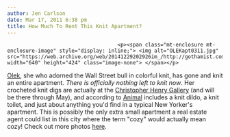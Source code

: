 ```yaml
---
author: Jen Carlson
date: Mar 17, 2011 6:38 pm
title: How Much To Rent This Knit Apartment?
---
```


	
										<p><span class="mt-enclosure mt-enclosure-image" style="display: inline;"> <img alt="OLEKapt0311.jpg" src="https://web.archive.org/web/20141229202926im_/http://gothamist.com/attachments/arts_jen/OLEKapt0311.jpg" width="640" height="424" class="image-none"> </span></p>

<p><a href="https://web.archive.org/web/20141229202926/http://gothamist.com/tags/olek">Olek</a>, she who adorned the Wall Street bull in colorful knit, has gone and knit an entire apartment. <em>There is officially nothing left to knit now</em>. Her crocheted knit digs are actually at the <a href="https://web.archive.org/web/20141229202926/http://animalnewyork.com/2011/03/olek-sleeps-inside-her-gallery-exhibit">Christopher Henry Gallery</a> (and will be there through May), and according to <a href="https://web.archive.org/web/20141229202926/http://animalnewyork.com/2011/03/olek-sleeps-inside-her-gallery-exhibit">Animal</a> includes a knit dildo, a knit toilet, and just about anything you&apos;d find in a typical New Yorker&apos;s apartment. This is possibly the only extra small apartment a real estate agent could list in this city where the term &quot;cozy&quot; would actually mean cozy! Check out more photos <a href="https://web.archive.org/web/20141229202926/http://www.flickr.com/photos/happyfamousartists/sets/72157626282103848/with/5530425850/">here</a>.</p>					
										
									
				
